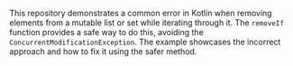 This repository demonstrates a common error in Kotlin when removing elements from a mutable list or set while iterating through it.  The `removeIf` function provides a safe way to do this, avoiding the `ConcurrentModificationException`.  The example showcases the incorrect approach and how to fix it using the safer method.